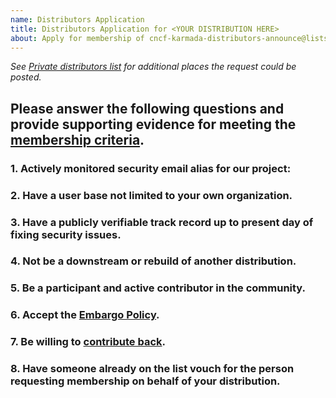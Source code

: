 ```yaml
---
name: Distributors Application
title: Distributors Application for <YOUR DISTRIBUTION HERE>
about: Apply for membership of cncf-karmada-distributors-announce@lists.cncf.io
---
```


_See [Private distributors list](https://github.com/karmada-io/community/blob/master/security-team/private-distributors-list.md#request-to-join) for additional places the request could be posted._

## **Please answer the following questions and provide supporting evidence for meeting the [membership criteria](https://github.com/karmada-io/community/blob/master/security-team/private-distributors-list.md#membership-criteria).**

### 1. **Actively monitored security email alias for our project:**


### 2. **Have a user base not limited to your own organization.**


### 3. **Have a publicly verifiable track record up to present day of fixing security issues.**


### 4. **Not be a downstream or rebuild of another distribution.**


### 5. **Be a participant and active contributor in the community.**


### 6. **Accept the [Embargo Policy](https://github.com/karmada-io/community/blob/master/security-team/private-distributors-list.md#embargo-policy).**


### 7. **Be willing to [contribute back](https://github.com/karmada-io/community/blob/master/security-team/private-distributors-list.md#contributing-back).**


### 8. **Have someone already on the list vouch for the person requesting membership on behalf of your distribution.**

